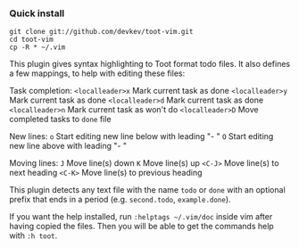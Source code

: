 ### Quick install

    git clone git://github.com/devkev/toot-vim.git
    cd toot-vim
    cp -R * ~/.vim

This plugin gives syntax highlighting to Toot format todo files. It also defines a few mappings, to help with editing these files:

Task completion:
`<localleader>x`   Mark current task as done
`<localleader>y`   Mark current task as done
`<localleader>d`   Mark current task as done
`<localleader>n`   Mark current task as won't do
`<localleader>D`   Move completed tasks to `done` file

New lines:
`o`                Start editing new line below with leading "- "
`O`                Start editing new line above with leading "- "

Moving lines:
`J`                Move line(s) down
`K`                Move line(s) up
`<C-J>`            Move line(s) to next heading
`<C-K>`            Move line(s) to previous heading

This plugin detects any text file with the name `todo` or `done` with an optional prefix that ends in a period (e.g. `second.todo`, `example.done`).

If you want the help installed, run `:helptags ~/.vim/doc` inside vim after having copied the files.
Then you will be able to get the commands help with `:h toot`.
